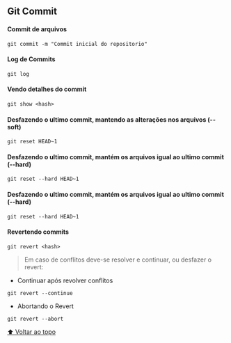 ## Git Commit


#### Commit de arquivos
```
git commit -m "Commit inicial do repositorio"
```
#### Log de Commits
```
git log
```

#### Vendo detalhes do commit
```
git show <hash>
```
#### Desfazendo o ultimo commit, mantendo as alterações nos arquivos (--soft)
```
git reset HEAD~1
```
#### Desfazendo o ultimo commit, mantém os arquivos igual ao ultimo commit (--hard)
```
git reset --hard HEAD~1
```

#### Desfazendo o ultimo commit, mantém os arquivos igual ao ultimo commit (--hard)
```
git reset --hard HEAD~1
```

#### Revertendo commits
```
git revert <hash>
```
> Em caso de conflitos deve-se resolver e continuar, ou desfazer o revert:

- Continuar após revolver conflitos
```
git revert --continue
```

- Abortando o Revert
```
git revert --abort
```

[⬆ Voltar ao topo](#git)<br />
